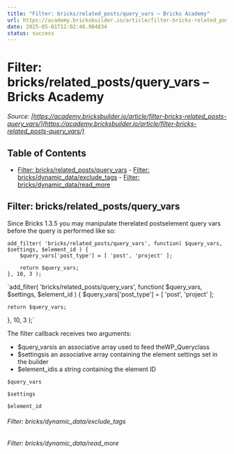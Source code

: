 ```yaml
---
title: "Filter: bricks/related_posts/query_vars – Bricks Academy"
url: https://academy.bricksbuilder.io/article/filter-bricks-related_posts-query_vars/
date: 2025-05-01T12:02:48.984834
status: success
---
```


# Filter: bricks/related_posts/query_vars – Bricks Academy

*Source: [https://academy.bricksbuilder.io/article/filter-bricks-related_posts-query_vars/](https://academy.bricksbuilder.io/article/filter-bricks-related_posts-query_vars/)*

## Table of Contents

- [Filter: bricks/related_posts/query_vars](#filter-bricksrelatedpostsqueryvars)
        - [Filter: bricks/dynamic_data/exclude_tags](#filter-bricksdynamicdataexcludetags)
        - [Filter: bricks/dynamic_data/read_more](#filter-bricksdynamicdatareadmore)

## Filter: bricks/related_posts/query_vars

Since Bricks 1.3.5 you may manipulate therelated postselement query vars before the query is performed like so:

```
add_filter( 'bricks/related_posts/query_vars', function( $query_vars, $settings, $element_id ) {
    $query_vars['post_type'] = [ 'post', 'project' ];

    return $query_vars;
}, 10, 3 );
```

`add_filter( 'bricks/related_posts/query_vars', function( $query_vars, $settings, $element_id ) {
    $query_vars['post_type'] = [ 'post', 'project' ];

    return $query_vars;
}, 10, 3 );`

The filter callback receives two arguments:

- $query_varsis an associative array used to feed theWP_Queryclass
- $settingsis an associative array containing the element settings set in the builder
- $element_idis a string containing the element ID

`$query_vars`

`$settings`

`$element_id`

###### Filter: bricks/dynamic_data/exclude_tags

###### Filter: bricks/dynamic_data/read_more

